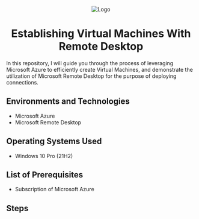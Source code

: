 <p align="center">
<img src="https://i.imgur.com/6HXVA8f.pngg" alt="Logo"/>
</p>

<h1 align="center">Establishing Virtual Machines With Remote Desktop</h1>

In this repository, I will guide you through the process of leveraging Microsoft Azure to efficiently create Virtual Machines, and demonstrate the utilization of Microsoft Remote Desktop for the purpose of deploying connections.

<h2>Environments and Technologies</h2>

- Microsoft Azure
- Microsoft Remote Desktop

<h2>Operating Systems Used </h2>

- Windows 10 Pro</b> (21H2)

<h2>List of Prerequisites</h2>

- Subscription of Microsoft Azure

<h2>Steps</h2>
